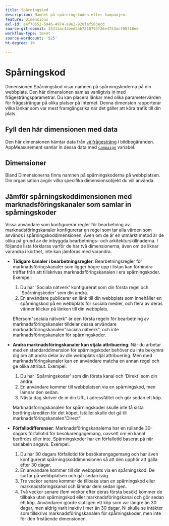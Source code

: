 ```yaml
---
title: Spårningskod
description: Namnet på spårningskoden eller kampanjen.
feature: Dimensions
exl-id: e4f70552-6946-4974-a9e2-928faf563ecd
source-git-commit: 35413ac43eed5ab7218794f26e4753acf08f18ee
workflow-type: tm+mt
source-wordcount: '525'
ht-degree: 1%

---
```


# Spårningskod

Dimensionen Spårningskod visar namnen på spårningskoderna på din webbplats. Den här dimensionen samlas vanligtvis in med frågesträngsparametrar. Du kan placera länkar med olika parametervärden för frågesträngar på olika platser på Internet. Denna dimension rapporterar vilka länkar som var mest framgångsrika när det gäller att köra trafik till din plats.

## Fyll den här dimensionen med data

Den här dimensionen hämtar data från [`v0` frågesträng](/help/implement/validate/query-parameters.md) i bildbegäranden. AppMeasurement samlar in dessa data med [`campaign`](/help/implement/vars/page-vars/campaign.md) variabel.

## Dimensioner

Bland Dimensionerna finns namnen på spårningskoderna på webbplatsen. Din organisation avgör vilka specifika dimensionsobjekt du vill använda.

## Jämför spårningskoddimensionen med marknadsföringskanaler som samlar in spårningskoder

Vissa användare som konfigurerar regler för bearbetning av marknadsföringskanaler konfigurerar en regel som tar alla värden som används i spårningskoddimensionen. Även om de är en utmärkt metod är de olika på grund av de inbyggda bearbetnings- och arkitekturskillnaderna. I följande lista förklaras varför de här två dimensionerna, även om de liknar varandra i korthet, inte kan jämföras med varandra.

* **Tidigare kanaler i bearbetningsregler**: Bearbetningsregler för marknadsföringskanaler som ligger högre upp i listan kan förhindra träffar från att tillskrivas marknadsföringskanalen i era spårningskoder. Exempel:

   1. Du har &#39;Sociala nätverk&#39; konfigurerat som din första regel och &#39;Spårningskoder&#39; som din andra.
   2. En användare publicerar en länk till din webbplats som innehåller en spårningskod på en webbplats för sociala medier, och flera av deras vänner klickar på länken till din webbplats.

   Eftersom&quot;sociala nätverk&quot; är den första regeln för bearbetning av marknadsföringskanaler tilldelar dessa användare marknadsföringskanalen&quot;sociala nätverk&quot;, och inte marknadsföringskanalen för spårningskoder.
* **Andra marknadsföringskanaler kan stjäla attribuering**: När du arbetar med en standarddimension för spårningskoder behöver du inte bekymra dig om att andra delar av din webbplats stjäl attribuering. Men med marknadsföringskanaler kan en användare matcha en annan regel och ge olika attribut. Exempel:
   1. Du har &#39;Spårningskoder&#39; som din första kanal och &#39;Direkt&#39; som din andra.
   2. En användare kommer till webbplatsen via en spårningskod, men lämnar den sedan.
   3. Nästa dag skriver de in din URL i adressfältet och gör sedan ett köp.

   Marknadsföringskanalen för spårningskoder skulle inte få sista beröringskrediten för det köpet. Istället skulle det gå till marknadsföringskanalen&quot;Direct&quot;.
* **Förfallodifferenser**: Marknadsföringskanalerna har en rullande 30-dagars förfallotid för besökarengagemang, oavsett om en kanal berördes eller inte. Spårningskoder har en förfallotid baserat på när variabeln angavs. Exempel:
   1. Du har 30 dagars förfallotid för besökarengagemang och har även konfigurerat spårningskoddimensionen så att den upphör att gälla efter 30 dagar.
   2. En användare kommer till din webbplats via en spårningskod. De surfar på webbplatsen och går sedan iväg.
   3. Tre veckor senare kommer de tillbaka utan en spårningskod eller marknadsföringskanal och lämnar dem sedan igen.
   4. Två veckor senare (fem veckor efter deras första besök) kommer de tillbaka utan spårningskod eller marknadsföringskanal och gör sedan ett köp.
   Användaren gjorde slutligen ett köp som var längre än 30 dagar, men aldrig varit inaktiv i mer än 30 dagar. Ni skulle se intäkter som tillskrivs marknadsföringskanalen för spårningskoder, men inte för den fristående dimensionen.
